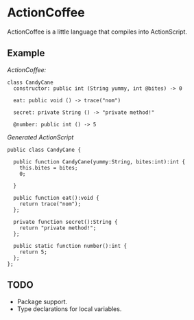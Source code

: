 # ActionCoffee

ActionCoffee is a little language that compiles into ActionScript.

## Example

*ActionCoffee:*

    class CandyCane
      constructor: public int (String yummy, int @bites) -> 0

      eat: public void () -> trace("nom")

      secret: private String () -> "private method!"

      @number: public int () -> 5

*Generated ActionScript*

    public class CandyCane {
     
      public function CandyCane(yummy:String, bites:int):int {
        this.bites = bites;
        0;

      }

      public function eat():void {
        return trace("nom");
      };

      private function secret():String {
        return "private method!";
      };

      public static function number():int {
        return 5;
      };
    };

## TODO

* Package support.
* Type declarations for local variables.
